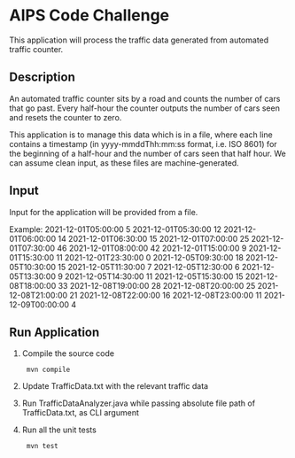 # AIPS Code Challenge

This application will process the traffic data generated from automated traffic counter.

## Description

An automated traffic counter sits by a road and counts the number of cars that go past.
Every half-hour the counter outputs the number of cars seen and resets the counter to zero.

This application is to manage this data which is in a file, where each line contains
a timestamp (in yyyy-mmddThh:mm:ss format, i.e. ISO 8601) for the beginning of a half-hour and the number of
cars seen that half hour. We can assume clean input, as these files are machine-generated.

## Input

Input for the application will be provided from a file.

Example:
2021-12-01T05:00:00 5
2021-12-01T05:30:00 12
2021-12-01T06:00:00 14
2021-12-01T06:30:00 15
2021-12-01T07:00:00 25
2021-12-01T07:30:00 46
2021-12-01T08:00:00 42
2021-12-01T15:00:00 9
2021-12-01T15:30:00 11
2021-12-01T23:30:00 0
2021-12-05T09:30:00 18
2021-12-05T10:30:00 15
2021-12-05T11:30:00 7
2021-12-05T12:30:00 6
2021-12-05T13:30:00 9
2021-12-05T14:30:00 11
2021-12-05T15:30:00 15
2021-12-08T18:00:00 33
2021-12-08T19:00:00 28
2021-12-08T20:00:00 25
2021-12-08T21:00:00 21
2021-12-08T22:00:00 16
2021-12-08T23:00:00 11
2021-12-09T00:00:00 4

## Run Application

1) Compile the source code

        mvn compile

2) Update TrafficData.txt with the relevant traffic data
3) Run TrafficDataAnalyzer.java while passing absolute file path of TrafficData.txt, as CLI argument
4) Run all the unit tests

        mvn test